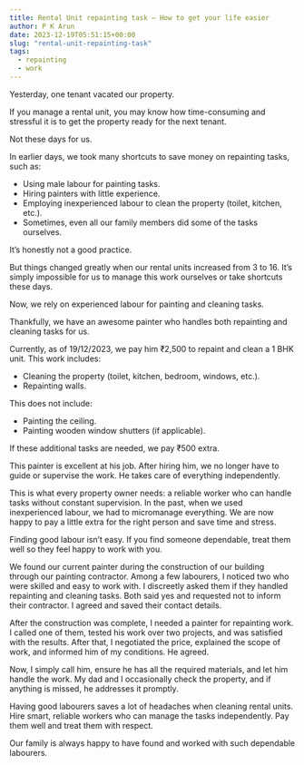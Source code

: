 ```yaml
---
title: Rental Unit repainting task – How to get your life easier
author: P K Arun
date: 2023-12-19T05:51:15+00:00
slug: "rental-unit-repainting-task"
tags:
  - repainting
  - work
---
```


Yesterday, one tenant vacated our property.

If you manage a rental unit, you may know how time-consuming and stressful it is to get the property ready for the next tenant.

Not these days for us.

In earlier days, we took many shortcuts to save money on repainting tasks, such as:

- Using male labour for painting tasks.  
- Hiring painters with little experience.  
- Employing inexperienced labour to clean the property (toilet, kitchen, etc.).  
- Sometimes, even all our family members did some of the tasks ourselves.  

It’s honestly not a good practice.

But things changed greatly when our rental units increased from 3 to 16. It’s simply impossible for us to manage this work ourselves or take shortcuts these days.

Now, we rely on experienced labour for painting and cleaning tasks.

Thankfully, we have an awesome painter who handles both repainting and cleaning tasks for us.

Currently, as of 19/12/2023, we pay him ₹2,500 to repaint and clean a 1 BHK unit. This work includes:

- Cleaning the property (toilet, kitchen, bedroom, windows, etc.).  
- Repainting walls.  

This does not include:

- Painting the ceiling.  
- Painting wooden window shutters (if applicable).  

If these additional tasks are needed, we pay ₹500 extra.

This painter is excellent at his job. After hiring him, we no longer have to guide or supervise the work. He takes care of everything independently.

This is what every property owner needs: a reliable worker who can handle tasks without constant supervision. In the past, when we used inexperienced labour, we had to micromanage everything. We are now happy to pay a little extra for the right person and save time and stress.

Finding good labour isn’t easy. If you find someone dependable, treat them well so they feel happy to work with you.

We found our current painter during the construction of our building through our painting contractor. Among a few labourers, I noticed two who were skilled and easy to work with. I discreetly asked them if they handled repainting and cleaning tasks. Both said yes and requested not to inform their contractor. I agreed and saved their contact details.

After the construction was complete, I needed a painter for repainting work. I called one of them, tested his work over two projects, and was satisfied with the results. After that, I negotiated the price, explained the scope of work, and informed him of my conditions. He agreed.

Now, I simply call him, ensure he has all the required materials, and let him handle the work. My dad and I occasionally check the property, and if anything is missed, he addresses it promptly.

Having good labourers saves a lot of headaches when cleaning rental units. Hire smart, reliable workers who can manage the tasks independently. Pay them well and treat them with respect.

Our family is always happy to have found and worked with such dependable labourers.
